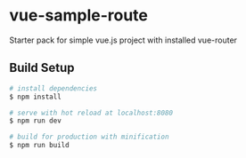 # vue-sample-route
Starter pack for simple vue.js project with installed vue-router

## Build Setup

``` bash
# install dependencies
$ npm install

# serve with hot reload at localhost:8080
$ npm run dev

# build for production with minification
$ npm run build
